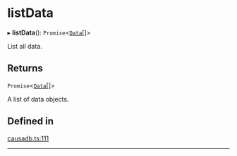# listData


▸ **listData**(): `Promise`\<[`Data`](Data.md)[]\>

List all data.

## Returns

`Promise`\<[`Data`](Data.md)[]\>

A list of data objects.

## Defined in

[causadb.ts:111](https://github.com/causalabs/causadb-node/blob/f466638/src/causadb.ts#L111)

___
